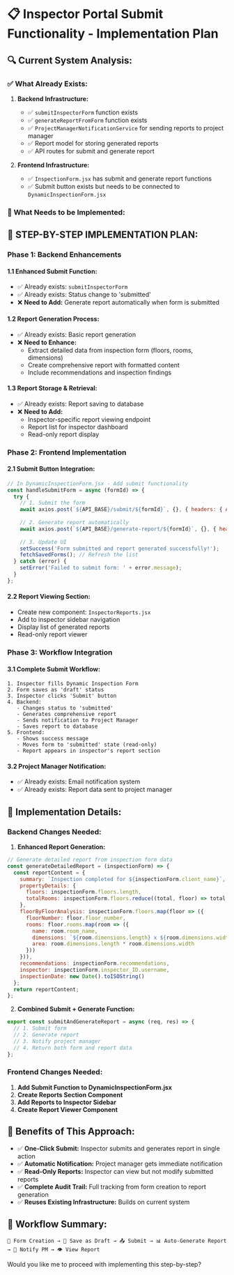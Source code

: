 # 📋 Inspector Portal Submit Functionality - Implementation Plan

## 🔍 **Current System Analysis:**

### ✅ **What Already Exists:**

1. **Backend Infrastructure:**
   - ✅ `submitInspectorForm` function exists
   - ✅ `generateReportFromForm` function exists  
   - ✅ `ProjectManagerNotificationService` for sending reports to project manager
   - ✅ Report model for storing generated reports
   - ✅ API routes for submit and generate report

2. **Frontend Infrastructure:**
   - ✅ `InspectionForm.jsx` has submit and generate report functions
   - ✅ Submit button exists but needs to be connected to `DynamicInspectionForm.jsx`

### 🎯 **What Needs to be Implemented:**

## 📝 **STEP-BY-STEP IMPLEMENTATION PLAN:**

### **Phase 1: Backend Enhancements**

#### 1.1 **Enhanced Submit Function:**
- ✅ Already exists: `submitInspectorForm` 
- ✅ Already exists: Status change to 'submitted'
- ❌ **Need to Add:** Generate report automatically when form is submitted

#### 1.2 **Report Generation Process:**
- ✅ Already exists: Basic report generation
- ❌ **Need to Enhance:** 
  - Extract detailed data from inspection form (floors, rooms, dimensions)
  - Create comprehensive report with formatted content
  - Include recommendations and inspection findings

#### 1.3 **Report Storage & Retrieval:**
- ✅ Already exists: Report saving to database
- ❌ **Need to Add:**
  - Inspector-specific report viewing endpoint
  - Report list for inspector dashboard
  - Read-only report display

### **Phase 2: Frontend Implementation**

#### 2.1 **Submit Button Integration:**
```javascript
// In DynamicInspectionForm.jsx - Add submit functionality
const handleSubmitForm = async (formId) => {
  try {
    // 1. Submit the form
    await axios.post(`${API_BASE}/submit/${formId}`, {}, { headers: { Authorization: `Bearer ${token}` } });
    
    // 2. Generate report automatically
    await axios.post(`${API_BASE}/generate-report/${formId}`, {}, { headers: { Authorization: `Bearer ${token}` } });
    
    // 3. Update UI
    setSuccess('Form submitted and report generated successfully!');
    fetchSavedForms(); // Refresh the list
  } catch (error) {
    setError('Failed to submit form: ' + error.message);
  }
};
```

#### 2.2 **Report Viewing Section:**
- Create new component: `InspectorReports.jsx`
- Add to inspector sidebar navigation
- Display list of generated reports
- Read-only report viewer

### **Phase 3: Workflow Integration**

#### 3.1 **Complete Submit Workflow:**
```
1. Inspector fills Dynamic Inspection Form
2. Form saves as 'draft' status
3. Inspector clicks 'Submit' button
4. Backend:
   - Changes status to 'submitted'
   - Generates comprehensive report
   - Sends notification to Project Manager
   - Saves report to database
5. Frontend:
   - Shows success message
   - Moves form to 'submitted' state (read-only)
   - Report appears in inspector's report section
```

#### 3.2 **Project Manager Notification:**
- ✅ Already exists: Email notification system
- ✅ Already exists: Report data sent to project manager

## 🎯 **Implementation Details:**

### **Backend Changes Needed:**

1. **Enhanced Report Generation:**
```javascript
// Generate detailed report from inspection form data
const generateDetailedReport = (inspectionForm) => {
  const reportContent = {
    summary: `Inspection completed for ${inspectionForm.client_name}`,
    propertyDetails: {
      floors: inspectionForm.floors.length,
      totalRooms: inspectionForm.floors.reduce((total, floor) => total + floor.rooms.length, 0)
    },
    floorByFloorAnalysis: inspectionForm.floors.map(floor => ({
      floorNumber: floor.floor_number,
      rooms: floor.rooms.map(room => ({
        name: room.room_name,
        dimensions: `${room.dimensions.length} x ${room.dimensions.width} x ${room.dimensions.height} ${room.dimensions.unit}`,
        area: room.dimensions.length * room.dimensions.width
      }))
    })),
    recommendations: inspectionForm.recommendations,
    inspector: inspectionForm.inspector_ID.username,
    inspectionDate: new Date().toISOString()
  };
  return reportContent;
};
```

2. **Combined Submit + Generate Function:**
```javascript
export const submitAndGenerateReport = async (req, res) => {
  // 1. Submit form
  // 2. Generate report
  // 3. Notify project manager
  // 4. Return both form and report data
};
```

### **Frontend Changes Needed:**

1. **Add Submit Function to DynamicInspectionForm.jsx**
2. **Create Reports Section Component**
3. **Add Reports to Inspector Sidebar**
4. **Create Report Viewer Component**

## 🚀 **Benefits of This Approach:**

- ✅ **One-Click Submit:** Inspector submits and generates report in single action
- ✅ **Automatic Notification:** Project manager gets immediate notification
- ✅ **Read-Only Reports:** Inspector can view but not modify submitted reports
- ✅ **Complete Audit Trail:** Full tracking from form creation to report generation
- ✅ **Reuses Existing Infrastructure:** Builds on current system

## 🔄 **Workflow Summary:**

```
📝 Form Creation → 💾 Save as Draft → 📤 Submit → 📊 Auto-Generate Report → 📧 Notify PM → 👁️ View Report
```

Would you like me to proceed with implementing this step-by-step?